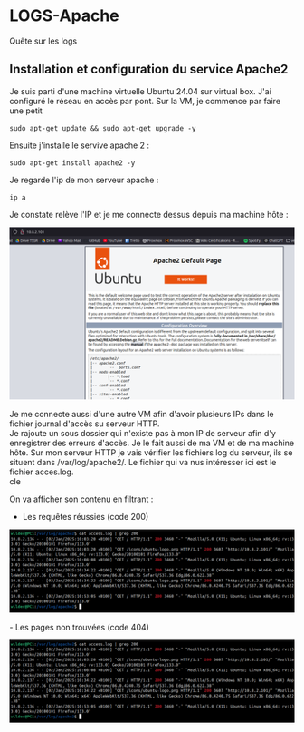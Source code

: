 # LOGS-Apache
Quête sur les logs

## Installation et configuration du service Apache2  

Je suis parti d'une machine virtuelle Ubuntu 24.04 sur virtual box. J'ai configuré le réseau en accès par pont.
Sur la VM, je commence par faire une petit

    sudo apt-get update && sudo apt-get upgrade -y  
    
Ensuite j'installe le servive apache 2 :  

    sudo apt-get install apache2 -y  

Je regarde l'ip de mon serveur apache :

    ip a  

Je constate relève l'IP et je me connecte dessus depuis ma machine hôte :  

<P ALIGN=CENTER><IMG SRC="https://github.com/julien-Nmd/LOGS-Apache/blob/main/Capture%20d%E2%80%99%C3%A9cran%20du%202025-01-02%2010-25-19.png" Width=600></P>

Je me connecte aussi d'une autre VM afin d'avoir plusieurs IPs dans le fichier journal d'accès su serveur HTTP.  
Je rajoute un sous dossier qui n'existe pas à mon IP de serveur afin d'y enregistrer des erreurs d'accès. Je le fait aussi de ma VM et de ma machine hôte.
Sur mon serveur HTTP je vais vérifier les fichiers log du serveur, ils se situent dans /var/log/apache2/. Le fichier qui va nus intéresser ici est le fichier acces.log.   
cle

On va afficher son contenu en filtrant :  
- Les requêtes réussies (code 200)
 <P ALIGN=CENTER><IMG SRC="https://github.com/julien-Nmd/LOGS-Apache/blob/main/Capture%20d%E2%80%99%C3%A9cran%20du%202025-01-02%2014-02-36.png" Width=600></P>
- Les pages non trouvées (code 404)
<P ALIGN=CENTER><IMG SRC="https://github.com/julien-Nmd/LOGS-Apache/blob/main/Capture%20d%E2%80%99%C3%A9cran%20du%202025-01-02%2014-02-36.png" Width=600></P>

